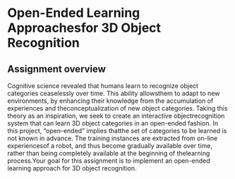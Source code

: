 # Open-Ended Learning Approachesfor 3D Object Recognition

## Assignment overview
Cognitive science revealed that humans learn to recognize object categories ceaselessly over time. This ability allowsthem to adapt to new environments,  by enhancing their knowledge from the accumulation of experiences and theconceptualization of new object categories. Taking this theory as an inspiration, we seek to create an interactive objectrecognition system that can learn 3D object categories in an open-ended fashion. In this project, “open-ended” implies thatthe set of categories to be learned is not known in advance. The training instances are extracted from on-line experiencesof a robot, and thus become gradually available over time, rather than being completely available at the beginning of thelearning process.Your  goal  for  this  assignment  is  to  implement  an  open-ended  learning  approach  for  3D  object  recognition. 

